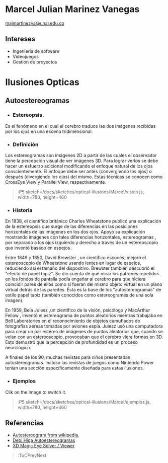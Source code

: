# Marcel Julian Marinez Vanegas

majmartinezva@unal.edu.co

## Intereses
- Ingenieria de software
- Videojuegos
- Gestion de proyectos

# Ilusiones Opticas
## Autoestereogramas
- ### Estereopsis.

Es el fenómeno en el cual el cerebro traduce las dos imágenes recibidas por los ojos en una escena tridimensional.
- ### Definición

Los estereogramas son imágenes 2D a partir de las cuales el observador tiene la percepción visual de ver imágenes 3D. Para lograr verlos se debe hacer un esfuerzo adicional modificando el enfoque natural de los ojos conscientemente. El enfoque debe ser antes (convergiendo los ojos) o después (divergiendo los ojos) del mismo. Estas técnicas se conocen como CrossEye View y Parallel View, respectivamente.

> :P5 sketch=/docs/sketches/optical-illusions/Marcel/vision.js, width=780, height=460

- ### Historia

En 1838, el científico británico Charles Wheatstone publicó una explicación de la estereopsis  que surge de las diferencias en las posiciones horizontales de las imágenes en los dos ojos. Apoyó su explicación mostrando imágenes con tales diferencias horizontales, estereogramas , por separado a los ojos izquierdo y derecho a través de un estereoscopio que inventó basado en espejos .

Entre 1849 y 1850, David Brewster , un científico escocés, mejoró el estereoscopio de Wheatstone usando lentes en lugar de espejos, reduciendo así el tamaño del dispositivo.
Brewster también descubrió el "efecto de papel tapiz". Se dio cuenta de que mirar los patrones repetidos en los fondos de pantalla podía engañar al cerebro para que hiciera coincidir pares de ellos como si fueran del mismo objeto virtual en un plano virtual detrás de las paredes. Ésta es la base de los "autostereogramas" de estilo papel tapiz (también conocidos como estereogramas de una sola imagen).

En 1959, Bela Julesz ,un científico de la visión, psicólogo y MacArthur Fellow , inventó el estereograma de puntos aleatorios mientras trabajaba en Bell Laboratories en el reconocimiento de objetos camuflados de fotografías aéreas tomadas por aviones espía. Julesz usó una computadora para crear un par estéreo de imágenes de puntos aleatorios que, cuando se veían con un estereoscopio, provocaban que el cerebro viera formas en 3D. Esto demostró que la percepción de profundidad es un proceso neurológico.

A finales de los 90, muchas revistas para niños presentaban autostereogramas. Incluso las revistas de juegos como Nintendo Power tenían una sección específicamente diseñada para estas ilusiones.
- ### Ejemplos
Clik on the image to switch it.

> :P5 sketch=/docs/sketches/optical-illusions/Marcel/ejemplos.js, width=780, height=460

## Referencias
- [Autostereogram from wikipedia.](https://en.wikipedia.org/wiki/Autostereogram)
- [Debi Higa Autoestereogramas](https://debihiga.wordpress.com/autoestereogramas/)
- [XD Magic Eye Solver / Viewer](https://magiceye.ecksdee.co.uk/)
> :ToCPrevNext